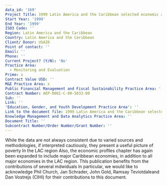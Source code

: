 ```yaml
---
data_id: '169'
Project Title: 1999 Latin America and the Caribbean selected economic and social data
Start Year: '1999'
End Year: '1999'
ISO3 Code: ''
Region: Latin America and the Caribbean
Country: Latin America and the Caribbean
Client/ Donor: USAID
Point of contact: ''
Email: ''
Phone: ''
Current Project? (Y/N): 'No'
Practice Area:
  - Monitoring and Evaluation
Prime: x
Contract Value USD: ''
M&E Practice Area: x
Public Financial Management and Fiscal Sustainability Practice Area: ''
Contract Number: AEP-0001-C-00-5033-00
Sub: ''
Link: ''
'Education, Gender, and Youth Development Practice Area': ''
Link to the document file: 1999 Latin America and the Caribbean selected economic and social data
Knowledge Management and Data Analytics Practice Area: ''
Document Title: ''
Subcontract Number/Order Number/Grant Number: ''
---
```

While the data are not always consistent due to varied sources and methodologies, if interpreted cautiously, they present a useful picture of poverty In the LAC region Also, the economic proflles chapter has again been expanded to include major Caribbean economies, in addition to all major economies in the LAC region. Thls publication beneflts from the contributions of several mdwiduals In particular, we would like to acknowledge Phil Church, Jan Schrader, John Gold, Ramsay Teviotdaleand Dan Vostrejs (CIHI) for their contributions to this document.